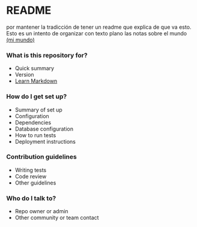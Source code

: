 # README #

por mantener la tradicción de tener un readme que explica de que va esto.
Esto es un intento de organizar con texto plano las notas sobre el mundo [(mi mundo)](miMundo.html)
### What is this repository for? ###

* Quick summary
* Version
* [Learn Markdown](https://bitbucket.org/tutorials/markdowndemo)

### How do I get set up? ###

* Summary of set up
* Configuration
* Dependencies
* Database configuration
* How to run tests
* Deployment instructions

### Contribution guidelines ###

* Writing tests
* Code review
* Other guidelines

### Who do I talk to? ###

* Repo owner or admin
* Other community or team contact
